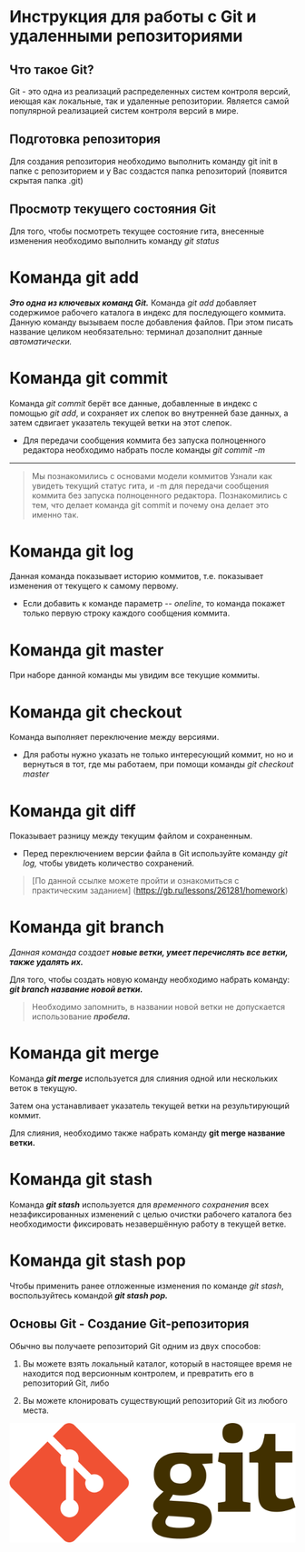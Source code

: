# Инструкция для работы с Git и удаленными репозиториями #


## Что такое Git? ##

Git - это одна из реализаций распределенных систем контроля версий, иеющая как локальные, так и удаленные репозитории. Является  самой популярной реализацией систем контроля версий в мире.

## Подготовка репозитория ##
Для создания репозитория необходимо выполнить команду git init в папке с репозиторием и у Вас создастся папка репозиторий (появится скрытая папка .git)

## Просмотр текущего состояния Git ##
Для того, чтобы посмотреть текущее состояние гита, внесенные изменения необходимо выполнить команду *git status*

# Команда **git add** #
***Это одна из ключевых команд Git.***
Команда *git add* добавляет содержимое рабочего каталога в индекс для последующего коммита. Данную команду вызываем после добавления файлов. При этом писать название целиком необязательно: терминал дозаполнит данные *автоматически.*

# Команда **git commit**
Команда *git commit* берёт все данные, добавленные в индекс с помощью *git add*, и сохраняет их слепок во внутренней базе данных, а затем сдвигает указатель текущей ветки на этот слепок. 
* Для передачи сообщения коммита без запуска полноценного редактора необходимо набрать после команды *git commit -m*

---

>Мы познакомились с основами модели коммитов Узнали как увидеть текущий статус гита, и -m для передачи сообщения коммита без запуска полноценного редактора. Познакомились с тем, что делает команда git commit и почему она делает это именно так.


# Команда **git log**
Данная команда показывает историю коммитов, т.е. показывает изменения от текущего к самому первому. 
* Если добавить к команде параметр *-- oneline*, то команда покажет только первую строку каждого сообщения коммита.

# Команда **git master**
При наборе данной команды мы увидим все текущие коммиты.

# Команда **git checkout**
Команда выполняет переключение между версиями. 
* Для работы нужно указать не только интересующий коммит, но но и вернуться в тот, где мы работаем, при помощи команды *git checkout master*

# Команда **git diff**
Показывает разницу между текущим файлом и сохраненным.
* Перед переключением версии файла в Git
используйте команду *git log,* чтобы увидеть
количество сохранений.

> [По данной ссылке можете пройти и ознакомиться с практическим заданием] (https://gb.ru/lessons/261281/homework)

# Команда **git branch**

_Данная команда создает ***новые ветки, умеет перечислять все ветки, также удалять их.***_

Для того, чтобы создать новую команду необходимо набрать команду:
***git branch название новой ветки.***
> Необходимо запомнить, в названии новой ветки не допускается использование ***пробела.***

# Команда **git merge**

Команда ___git merge___ используется для слияния одной или нескольких веток в текущую. 

Затем она устанавливает указатель текущей ветки на результирующий коммит.

Для слияния, необходимо также набрать команду __git merge название ветки.__

# Команда git stash

Команда ***git stash*** используется для *временного сохранения* всех незафиксированных изменений с целью очистки рабочего каталога без необходимости фиксировать незавершённую работу в текущей ветке.

# Команда **git stash pop**

Чтобы применить ранее отложенные изменения по команде *git stash*, воспользуйтесь командой ___git stash pop.___

## **Основы Git - Создание Git-репозитория**

Обычно вы получаете репозиторий Git одним из двух способов:

1. Вы можете взять локальный каталог, который в настоящее время не находится под версионным контролем, и превратить его в репозиторий Git, либо

2. Вы можете клонировать существующий репозиторий Git из любого места.

![Git](./images/Git-logo.svg.png)